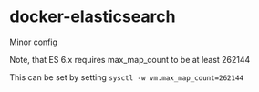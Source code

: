 # docker-elasticsearch
Minor config

Note, that ES 6.x requires max_map_count to be at least 262144

This can be set by setting ```sysctl -w vm.max_map_count=262144```
